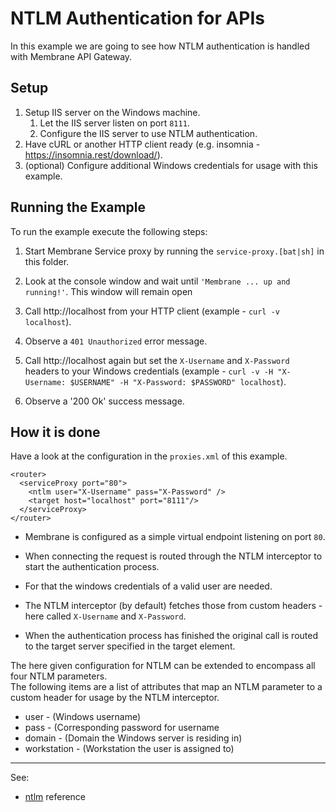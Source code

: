 # NTLM Authentication for APIs

In this example we are going to see how NTLM authentication is handled with Membrane API Gateway.


## Setup
1. Setup IIS server on the Windows machine.
    1. Let the IIS server listen on port `8111`.
    2. Configure the IIS server to use NTLM authentication.
2. Have cURL or another HTTP client ready (e.g. insomnia - https://insomnia.rest/download/).
3. (optional) Configure additional Windows credentials for usage with this example.


## Running the Example

To run the example execute the following steps:

1. Start Membrane Service proxy by running the `service-proxy.[bat|sh]` in this folder.
   
2. Look at the console window and wait until `'Membrane ... up and running!'`. This window will remain open
   
3. Call http://localhost from your HTTP client (example - `curl -v localhost`).
   
4. Observe a `401 Unauthorized` error message.
   
5. Call http://localhost again but set the `X-Username` and `X-Password` headers to your Windows credentials (example - `curl -v -H "X-Username: $USERNAME" -H "X-Password: $PASSWORD" localhost`).
   
4. Observe a '200 Ok' success message.



## How it is done

Have a look at the configuration in the `proxies.xml` of this example.
```
<router>
  <serviceProxy port="80">
    <ntlm user="X-Username" pass="X-Password" />
    <target host="localhost" port="8111"/>
  </serviceProxy>
</router>
```
* Membrane is configured as a simple virtual endpoint listening on port `80`.
  
* When connecting the request is routed through the NTLM interceptor to start the authentication process.
  
* For that the windows credentials of a valid user are needed.
  
* The NTLM interceptor (by default) fetches those from custom headers - here called `X-Username` and `X-Password`.
  
* When the authentication process has finished the original call is routed to the target server specified in the target element.

The here given configuration for NTLM can be extended to encompass all four NTLM parameters.  
The following items are a list of attributes that map an NTLM parameter to a custom header for usage by the NTLM interceptor.

* user - (Windows username)
* pass - (Corresponding password for username
* domain - (Domain the Windows server is residing in)
* workstation - (Workstation the user is assigned to)

---
See:
- [ntlm](https://membrane-soa.org/api-gateway-doc/current/configuration/reference/ntlm.htm) reference
